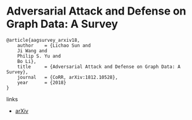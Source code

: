 # Adversarial Attack and Defense on Graph Data: A Survey

```
@article{aagsurvey_arxiv18,
	author    = {Lichao Sun and
	Ji Wang and
	Philip S. Yu and
	Bo Li},
	title     = {Adversarial Attack and Defense on Graph Data: A Survey},
	journal   = {CoRR, arXiv:1812.10528},
	year      = {2018}
}
```

links
- [arXiv](https://arxiv.org/abs/1812.10528)
